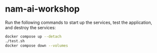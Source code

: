 # nam-ai-workshop

Run the following commands to start up the services, test the application, and destroy the services:

```sh
docker compose up --detach
./test.sh
docker compose down --volumes
```